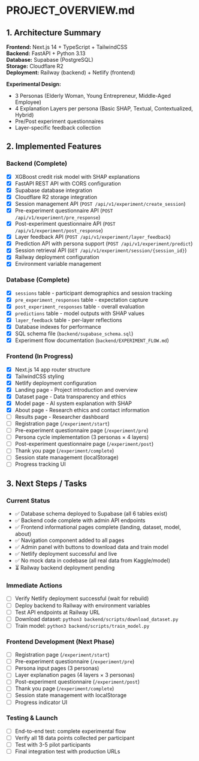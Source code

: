 # PROJECT_OVERVIEW.md

## 1. Architecture Summary
**Frontend:** Next.js 14 + TypeScript + TailwindCSS  
**Backend:** FastAPI + Python 3.13  
**Database:** Supabase (PostgreSQL)  
**Storage:** Cloudflare R2  
**Deployment:** Railway (backend) + Netlify (frontend)

**Experimental Design:**
- 3 Personas (Elderly Woman, Young Entrepreneur, Middle-Aged Employee)
- 4 Explanation Layers per persona (Basic SHAP, Textual, Contextualized, Hybrid)
- Pre/Post experiment questionnaires
- Layer-specific feedback collection

## 2. Implemented Features

### Backend (Complete)
- [x] XGBoost credit risk model with SHAP explanations
- [x] FastAPI REST API with CORS configuration
- [x] Supabase database integration
- [x] Cloudflare R2 storage integration
- [x] Session management API (`POST /api/v1/experiment/create_session`)
- [x] Pre-experiment questionnaire API (`POST /api/v1/experiment/pre_response`)
- [x] Post-experiment questionnaire API (`POST /api/v1/experiment/post_response`)
- [x] Layer feedback API (`POST /api/v1/experiment/layer_feedback`)
- [x] Prediction API with persona support (`POST /api/v1/experiment/predict`)
- [x] Session retrieval API (`GET /api/v1/experiment/session/{session_id}`)
- [x] Railway deployment configuration
- [x] Environment variable management

### Database (Complete)
- [x] `sessions` table - participant demographics and session tracking
- [x] `pre_experiment_responses` table - expectation capture
- [x] `post_experiment_responses` table - overall evaluation
- [x] `predictions` table - model outputs with SHAP values
- [x] `layer_feedback` table - per-layer reflections
- [x] Database indexes for performance
- [x] SQL schema file (`backend/supabase_schema.sql`)
- [x] Experiment flow documentation (`backend/EXPERIMENT_FLOW.md`)

### Frontend (In Progress)
- [x] Next.js 14 app router structure
- [x] TailwindCSS styling
- [x] Netlify deployment configuration
- [x] Landing page - Project introduction and overview
- [x] Dataset page - Data transparency and ethics
- [x] Model page - AI system explanation with SHAP
- [x] About page - Research ethics and contact information
- [ ] Results page - Researcher dashboard
- [ ] Registration page (`/experiment/start`)
- [ ] Pre-experiment questionnaire page (`/experiment/pre`)
- [ ] Persona cycle implementation (3 personas × 4 layers)
- [ ] Post-experiment questionnaire page (`/experiment/post`)
- [ ] Thank you page (`/experiment/complete`)
- [ ] Session state management (localStorage)
- [ ] Progress tracking UI

## 3. Next Steps / Tasks

### Current Status
- ✅ Database schema deployed to Supabase (all 6 tables exist)
- ✅ Backend code complete with admin API endpoints
- ✅ Frontend informational pages complete (landing, dataset, model, about)
- ✅ Navigation component added to all pages
- ✅ Admin panel with buttons to download data and train model
- ✅ Netlify deployment successful and live
- ✅ No mock data in codebase (all real data from Kaggle/model)
- ⏳ Railway backend deployment pending

### Immediate Actions
- [ ] Verify Netlify deployment successful (wait for rebuild)
- [ ] Deploy backend to Railway with environment variables
- [ ] Test API endpoints at Railway URL
- [ ] Download dataset: `python3 backend/scripts/download_dataset.py`
- [ ] Train model: `python3 backend/scripts/train_model.py`

### Frontend Development (Next Phase)
- [ ] Registration page (`/experiment/start`)
- [ ] Pre-experiment questionnaire (`/experiment/pre`)
- [ ] Persona input pages (3 personas)
- [ ] Layer explanation pages (4 layers × 3 personas)
- [ ] Post-experiment questionnaire (`/experiment/post`)
- [ ] Thank you page (`/experiment/complete`)
- [ ] Session state management with localStorage
- [ ] Progress indicator UI

### Testing & Launch
- [ ] End-to-end test: complete experimental flow
- [ ] Verify all 18 data points collected per participant
- [ ] Test with 3-5 pilot participants
- [ ] Final integration test with production URLs
